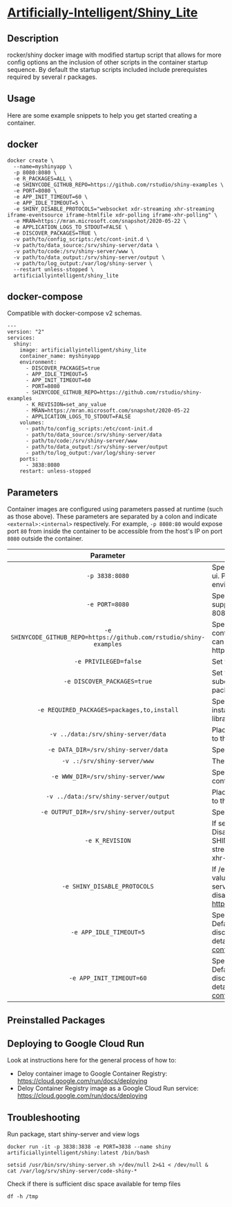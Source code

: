 # [Artificially-Intelligent/Shiny_Lite](https://github.com/Artificially-Intelligent/shiny_lite)

## Description
rocker/shiny docker image with modified startup script that allows for more config options an the inclusion of other scripts in the container startup sequence. By default the startup scripts included include prerequistes required by several r packages.  

## Usage

Here are some example snippets to help you get started creating a container.

## docker

```
docker create \
  --name=myshinyapp \
  -p 8080:8080 \
  -e R_PACKAGES=ALL \
  -e SHINYCODE_GITHUB_REPO=https://github.com/rstudio/shiny-examples \
  -e PORT=8080 \
  -e APP_INIT_TIMEOUT=60 \
  -e APP_IDLE_TIMEOUT=5 \
  -e SHINY_DISABLE_PROTOCOLS="websocket xdr-streaming xhr-streaming iframe-eventsource iframe-htmlfile xdr-polling iframe-xhr-polling" \
  -e MRAN=https://mran.microsoft.com/snapshot/2020-05-22 \
  -e APPLICATION_LOGS_TO_STDOUT=FALSE \
  -e DISCOVER_PACKAGES=TRUE \
  -v path/to/config_scripts:/etc/cont-init.d \
  -v path/to/data_source:/srv/shiny-server/data \
  -v path/to/code:/srv/shiny-server/www \
  -v path/to/data_output:/srv/shiny-server/output \
  -v path/to/log_output:/var/log/shiny-server \
  --restart unless-stopped \
  artificiallyintelligent/shiny_lite
```

## docker-compose

Compatible with docker-compose v2 schemas.

```
---
version: "2"
services:
  shiny:
    image: artificiallyintelligent/shiny_lite
    container_name: myshinyapp
    environment:
      - DISCOVER_PACKAGES=true
      - APP_IDLE_TIMEOUT=5
      - APP_INIT_TIMEOUT=60
      - PORT=8080
      - SHINYCODE_GITHUB_REPO=https://github.com/rstudio/shiny-examples
      - K_REVISION=set_any_value
      - MRAN=https://mran.microsoft.com/snapshot/2020-05-22
      - APPLICATION_LOGS_TO_STDOUT=FALSE
    volumes:
      - path/to/config_scripts:/etc/cont-init.d
      - path/to/data_source:/srv/shiny-server/data
      - path/to/code:/srv/shiny-server/www
      - path/to/data_output:/srv/shiny-server/output
      - path/to/log_output:/var/log/shiny-server
    ports:
      - 3838:8080
    restart: unless-stopped
```

## Parameters

Container images are configured using parameters passed at runtime (such as those above). These parameters are separated by a colon and indicate `<external>:<internal>` respectively. For example, `-p 8080:80` would expose port `80` from inside the container to be accessible from the host's IP on port `8080` outside the container.

| Parameter | Function |
| :----: | --- |
| `-p 3838:8080` | Specify a port mapping from container to host for shiny server web ui. Port value after the : should match that defined by PORT environment variable or the default value 8080 |
| `-e PORT=8080` | Specify a port for shiny to use inside the container. Included to support deployment to google cloud run. If not set default value is 8080 |
| `-e SHINYCODE_GITHUB_REPO=https://github.com/rstudio/shiny-examples` | Specifiy a url for a github repo to copy to code directory at container runtime. Note only supports https, not ssh. Private repo can be added by including an access token in the url eg. https://myaccesstoken@github.com/mygithubuser/mygithubrepo.git | 
| `-e PRIVILEGED=false` | Set true to run shiny-server as root user  |
| `-e DISCOVER_PACKAGES=true` | Set true to have  *.R files in /code & /02_code directories + subdirectories scanned for library(package) entries. Missing R packages will be installed as part of container startup. |
| `-e REQUIRED_PACKAGES=packages,to,install` | Specify a csv list of R package names to look for ensure are installed irrespective of if package discovery is on and/or finds a library() refrence for them. |
| `-v ../data:/srv/shiny-server/data` | Placeholder folder for source data mapping. R-Shiny apps can map to this location using ../data |
| `-e DATA_DIR=/srv/shiny-server/data` | Specify a custom location for data directory inside container. | 
| `-v .:/srv/shiny-server/www` | The web root for shiny. R shiny code resides here. |
| `-e WWW_DIR=/srv/shiny-server/www` | Specify a custom location for shiny www root directory inside container. | 
| `-v ../data:/srv/shiny-server/output` | Placeholder folder for output data storage. R-Shiny apps can map to this location using ../output |
| `-e OUTPUT_DIR=/srv/shiny-server/output` | Specify a custom location for data output directory inside container. | 
| `-e K_REVISION` | If set with any value container presumes Google Cloud Run Host. Disables incompatible protocols by setting SHINY_DISABLE_PROTOCOLS="websocket xdr-streaming xhr-streaming iframe-eventsource iframe-htmlfile xdr-polling iframe-xhr-polling" | 
| `-e SHINY_DISABLE_PROTOCOLS` | If /etc/shiny-server/template-shiny-server.conf exists, passes value in shiny config via envsubst overwriting /etc/shiny-server/shiny-server.conf . Disables shiny protocols, see disable_protocols in shiny documentation for details. https://docs.rstudio.com/shiny-server/#local-app-configurations | 
| `-e APP_IDLE_TIMEOUT=5` | Specify a app_idle_timeout to use when starting shiny server. Default value is 5, boosting to 1800 helps prevent session disconnects. See app_idle_timeout in shiny documentation for details. https://docs.rstudio.com/shiny-server/#local-app-configurations |
| `-e APP_INIT_TIMEOUT=60` | Specify a app_init_timeout to use when starting shiny server. Default value is 60, boosting to 1800 helps prevent session disconnects. See app_init_timeout in shiny documentation for details. https://docs.rstudio.com/shiny-server/#local-app-configurations | 

## Preinstalled Packages

## Deploying to Google Cloud Run
Look at instructions here for the general process of how to:
+ Deloy container image to Google Container Registry: https://cloud.google.com/run/docs/deploying
+ Deloy Container Registry image as a Google Cloud Run service: https://cloud.google.com/run/docs/deploying

## Troubleshooting

Run package, start shiny-server and view logs
  ```
  docker run -it -p 3838:3838 -e PORT=3838 --name shiny artificiallyintelligent/shiny:latest /bin/bash
  ```
  ```
  setsid /usr/bin/srv/shiny-server.sh >/dev/null 2>&1 < /dev/null &
  cat /var/log/srv/shiny-server/code-shiny-*
  ```

Check if there is sufficient disc space available for temp files
  ```
  df -h /tmp
  ```
